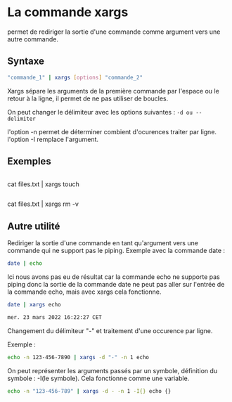 # La commande xargs

permet de rediriger la sortie d'une commande comme argument vers une autre commande.

## Syntaxe

```Bash
"commande_1" | xargs [options] "commande_2"
```
Xargs sépare les arguments de la première commande par l'espace ou le retour à la ligne, il permet de ne pas utiliser de boucles.

On peut changer le délimiteur avec les options suivantes : `-d ou --delimiter`

l'option -n permet de déterminer combient d'ocurences traiter par ligne.
l'option -I remplace l'argument.

## Exemples
```Bash

```
cat files.txt | xargs touch
```Bash

```
cat files.txt | xargs rm -v

## Autre utilité
Rediriger la sortie d'une commande en tant qu'argument vers une commande qui ne support pas le piping. 
Exemple avec la commande date :

```Bash
date | echo
```
Ici nous avons pas eu de résultat car la commande echo ne supporte pas piping donc la sortie de la commande date ne peut pas aller sur l'entrée de la commande echo, mais avec xargs cela fonctionne.
```Bash
date | xargs echo

mer. 23 mars 2022 16:22:27 CET
```

Changement du délimiteur "-" et traitement d'une occurence par ligne.

Exemple :

```Bash
echo -n 123-456-7890 | xargs -d "-" -n 1 echo
```

On peut représenter les arguments passés par un symbole, définition du symbole : -I(le symbole). 
Cela fonctionne comme une variable.
```Bash
echo -n "123-456-789" | xargs -d - -n 1 -I{} echo {}
```
